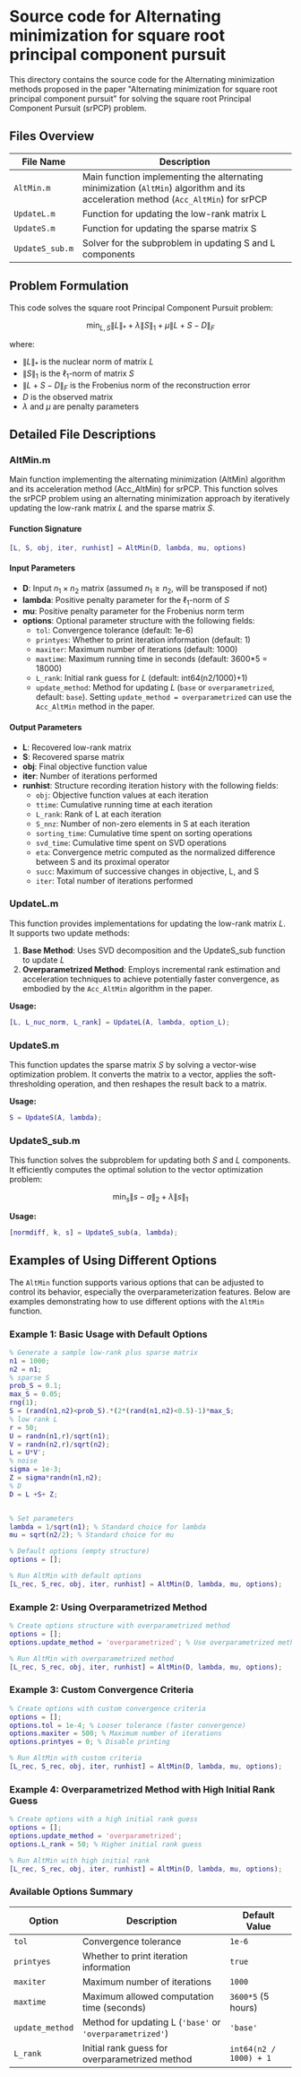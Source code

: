 # Source code for Alternating minimization for square root principal component pursuit

This directory contains the source code for the Alternating minimization methods proposed in the paper "Alternating minimization for square root principal component pursuit" for solving the square root Principal Component Pursuit (srPCP) problem.

## Files Overview

| File Name | Description |
|-----------|-------------|
| `AltMin.m` | Main function implementing the alternating minimization (`AltMin`) algorithm and its acceleration method (`Acc_AltMin`) for srPCP |
| `UpdateL.m` | Function for updating the low-rank matrix L |
| `UpdateS.m` | Function for updating the sparse matrix S |
| `UpdateS_sub.m` | Solver for the subproblem in updating S and L components |

## Problem Formulation

This code solves the square root Principal Component Pursuit problem:

$$\min_{L,S} \|L\|_* + \lambda \|S\|_1 + \mu \|L+S-D\|_F$$

where:
- $\|L\|_*$ is the nuclear norm of matrix $L$
- $\|S\|_1$ is the $\ell_1$-norm of matrix $S$
- $\|L+S-D\|_F$ is the Frobenius norm of the reconstruction error
- $D$ is the observed matrix
- $\lambda$ and $\mu$ are penalty parameters

## Detailed File Descriptions

### AltMin.m

Main function implementing the alternating minimization (AltMin) algorithm and its acceleration method (Acc_AltMin) for srPCP. This function solves the srPCP problem using an alternating minimization approach by iteratively updating the low-rank matrix $L$ and the sparse matrix $S$.

#### Function Signature
```matlab
[L, S, obj, iter, runhist] = AltMin(D, lambda, mu, options)
```

#### Input Parameters
- **D**: Input $n_1\times n_2$ matrix (assumed $n_1 \geq n_2$, will be transposed if not)
- **lambda**: Positive penalty parameter for the $\ell_1$-norm of $S$
- **mu**: Positive penalty parameter for the Frobenius norm term
- **options**: Optional parameter structure with the following fields:
  - `tol`: Convergence tolerance (default: 1e-6)
  - `printyes`: Whether to print iteration information (default: 1)
  - `maxiter`: Maximum number of iterations (default: 1000)
  - `maxtime`: Maximum running time in seconds (default: 3600*5 = 18000)
  - `L_rank`: Initial rank guess for $L$ (default: int64(n2/1000)+1)
  - `update_method`: Method for updating $L$ (`base` or `overparametrized`, default: `base`). Setting  `update_method = overparametrized` can  use the `Acc_AltMin` method in the paper.

#### Output Parameters
- **L**: Recovered low-rank matrix
- **S**: Recovered sparse matrix
- **obj**: Final objective function value
- **iter**: Number of iterations performed
- **runhist**: Structure recording iteration history with the following fields:
  - `obj`: Objective function values at each iteration
  - `ttime`: Cumulative running time at each iteration
  - `L_rank`: Rank of L at each iteration
  - `S_nnz`: Number of non-zero elements in S at each iteration
  - `sorting_time`: Cumulative time spent on sorting operations
  - `svd_time`: Cumulative time spent on SVD operations
  - `eta`: Convergence metric computed as the normalized difference between S and its proximal operator
  - `succ`: Maximum of successive changes in objective, L, and S
  - `iter`: Total number of iterations performed

### UpdateL.m

This function provides implementations for updating the low-rank matrix $L$. It supports two update methods:

1. **Base Method**: Uses SVD decomposition and the UpdateS_sub function to update $L$
2. **Overparametrized Method**: Employs incremental rank estimation and acceleration techniques to achieve potentially faster convergence, as embodied by the `Acc_AltMin` algorithm in the paper.

**Usage:**
```matlab
[L, L_nuc_norm, L_rank] = UpdateL(A, lambda, option_L);
```

### UpdateS.m

This function updates the sparse matrix $S$ by solving a vector-wise optimization problem. It converts the matrix to a vector, applies the soft-thresholding operation, and then reshapes the result back to a matrix.

**Usage:**
```matlab
S = UpdateS(A, lambda);
```

### UpdateS_sub.m

This function solves the subproblem for updating both $S$ and $L$ components. It efficiently computes the optimal solution to the vector optimization problem:

$$\min_s \|s-a\|_2 + \lambda \|s\|_1$$


**Usage:**
```matlab
[normdiff, k, s] = UpdateS_sub(a, lambda);
```


## Examples of Using Different Options

The `AltMin` function supports various options that can be adjusted to control its behavior, especially the overparameterization features. Below are examples demonstrating how to use different options with the `AltMin` function.

### Example 1: Basic Usage with Default Options

```matlab
% Generate a sample low-rank plus sparse matrix
n1 = 1000;
n2 = n1;
% sparse S
prob_S = 0.1; 
max_S = 0.05; 
rng(1);
S = (rand(n1,n2)<prob_S).*(2*(rand(n1,n2)<0.5)-1)*max_S;
% low rank L
r = 50;
U = randn(n1,r)/sqrt(n1);
V = randn(n2,r)/sqrt(n2);
L = U*V';
% noise
sigma = 1e-3;
Z = sigma*randn(n1,n2);
% D
D = L +S+ Z; 


% Set parameters
lambda = 1/sqrt(n1); % Standard choice for lambda
mu = sqrt(n2/2); % Standard choice for mu

% Default options (empty structure)
options = [];

% Run AltMin with default options
[L_rec, S_rec, obj, iter, runhist] = AltMin(D, lambda, mu, options);
```

### Example 2: Using Overparametrized Method

```matlab
% Create options structure with overparametrized method
options = [];
options.update_method = 'overparametrized'; % Use overparametrized method

% Run AltMin with overparametrized method
[L_rec, S_rec, obj, iter, runhist] = AltMin(D, lambda, mu, options);
```



### Example 3: Custom Convergence Criteria

```matlab
% Create options with custom convergence criteria
options = [];
options.tol = 1e-4; % Looser tolerance (faster convergence)
options.maxiter = 500; % Maximum number of iterations
options.printyes = 0; % Disable printing

% Run AltMin with custom criteria
[L_rec, S_rec, obj, iter, runhist] = AltMin(D, lambda, mu, options);
```

### Example 4: Overparametrized Method with High Initial Rank Guess

```matlab
% Create options with a high initial rank guess
options = [];
options.update_method = 'overparametrized';
options.L_rank = 50; % Higher initial rank guess

% Run AltMin with high initial rank
[L_rec, S_rec, obj, iter, runhist] = AltMin(D, lambda, mu, options);
```

### Available Options Summary

| Option | Description | Default Value |
|--------|-------------|---------------|
| `tol` | Convergence tolerance | `1e-6` |
| `printyes` | Whether to print iteration information | `true` |
| `maxiter` | Maximum number of iterations | `1000` |
| `maxtime` | Maximum allowed computation time (seconds) | `3600*5` (5 hours) |
| `update_method` | Method for updating L (`'base'` or `'overparametrized'`) | `'base'` |
| `L_rank` | Initial rank guess for overparametrized method | `int64(n2 / 1000) + 1` |
